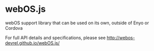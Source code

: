webOS.js
========

webOS support library that can be used on its own, outside of Enyo or Cordova

For full API details and specifications, please see http://webos-devrel.github.io/webOS.js/
